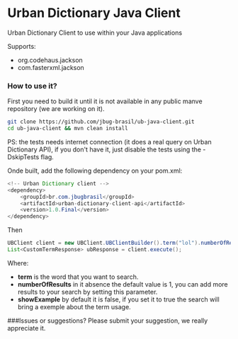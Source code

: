 # Urban Dictionary Java Client
Urban Dictionary Client to use within your Java applications


Supports:
- org.codehaus.jackson
- com.fasterxml.jackson

### How to use it?
First you need to build it until it is not available in any public manve repository (we are working on it).

```bash
git clone https://github.com/jbug-brasil/ub-java-client.git
cd ub-java-client && mvn clean install
```
PS: the tests needs internet connection (it does a real query on Urban Dictionary API), if you don't have it, just disable the tests using the -DskipTests flag.

Onde built, add the following dependency on your pom.xml:

```java
<!-- Urban Dictionary client -->
<dependency>
    <groupId>br.com.jbugbrasil</groupId>
    <artifactId>urban-dictionary-client-api</artifactId>
    <version>1.0.Final</version>
</dependency>
```

Then

```java
UBClient client = new UBClient.UBClientBuilder().term("lol").numberOfResults(1).showExample(true).build();
List<CustomTermResponse> ubResponse = client.execute();
```

Where:
- **term** is the word that you want to search.
- **numberOfResults** in it absence the default value is 1, you can add more results to your search by setting this parameter.
- **showExample** by default it is false, if you set it to true the search will bring a exemple about the term usage.

###Issues or suggestions?
Please submit your suggestion, we really appreciate it.